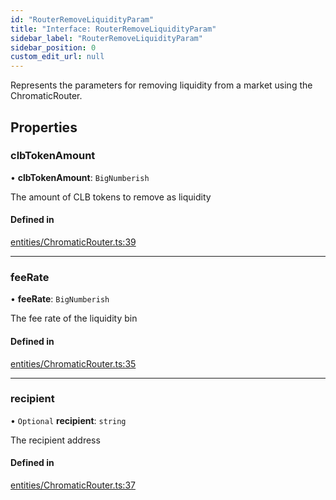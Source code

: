 ```yaml
---
id: "RouterRemoveLiquidityParam"
title: "Interface: RouterRemoveLiquidityParam"
sidebar_label: "RouterRemoveLiquidityParam"
sidebar_position: 0
custom_edit_url: null
---
```


Represents the parameters for removing liquidity from a market using the ChromaticRouter.

## Properties

### clbTokenAmount

• **clbTokenAmount**: `BigNumberish`

The amount of CLB tokens to remove as liquidity

#### Defined in

[entities/ChromaticRouter.ts:39](https://github.com/chromatic-protocol/sdk/blob/fc7af96/packages/sdk-ethers-v6/src/entities/ChromaticRouter.ts#L39)

___

### feeRate

• **feeRate**: `BigNumberish`

The fee rate of the liquidity bin

#### Defined in

[entities/ChromaticRouter.ts:35](https://github.com/chromatic-protocol/sdk/blob/fc7af96/packages/sdk-ethers-v6/src/entities/ChromaticRouter.ts#L35)

___

### recipient

• `Optional` **recipient**: `string`

The recipient address

#### Defined in

[entities/ChromaticRouter.ts:37](https://github.com/chromatic-protocol/sdk/blob/fc7af96/packages/sdk-ethers-v6/src/entities/ChromaticRouter.ts#L37)
